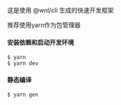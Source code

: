 这是使用 @wnl/cli 生成的快速开发框架


推荐使用yarn作为包管理器
#### 安装依赖和启动开发环境

```
$ yarn 
$ yarn dev
```

#### 静态编译

```
$ yarn gen
```
